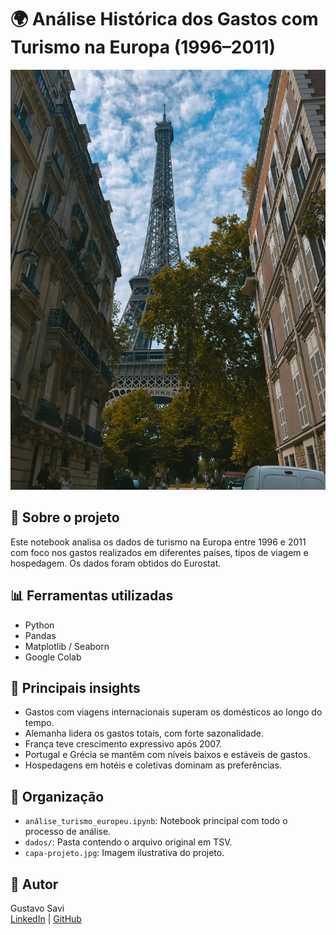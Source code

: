 # 🌍 Análise Histórica dos Gastos com Turismo na Europa (1996–2011)

![Capa do projeto](capa_projeto.jpg)

## 📌 Sobre o projeto
Este notebook analisa os dados de turismo na Europa entre 1996 e 2011 com foco nos gastos realizados em diferentes países, tipos de viagem e hospedagem. Os dados foram obtidos do Eurostat.

## 📊 Ferramentas utilizadas
- Python
- Pandas
- Matplotlib / Seaborn
- Google Colab

## 🔎 Principais insights
- Gastos com viagens internacionais superam os domésticos ao longo do tempo.
- Alemanha lidera os gastos totais, com forte sazonalidade.
- França teve crescimento expressivo após 2007.
- Portugal e Grécia se mantêm com níveis baixos e estáveis de gastos.
- Hospedagens em hotéis e coletivas dominam as preferências.

## 📁 Organização
- `análise_turismo_europeu.ipynb`: Notebook principal com todo o processo de análise.
- `dados/`: Pasta contendo o arquivo original em TSV.
- `capa-projeto.jpg`: Imagem ilustrativa do projeto.

## 💼 Autor
Gustavo Savi  
[LinkedIn](https://www.linkedin.com/in/gustavo-savi) | [GitHub](https://github.com/gutosavi)
